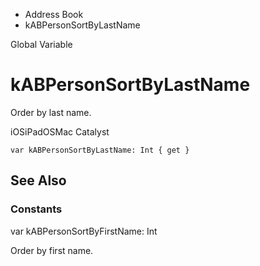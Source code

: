 

- Address Book
-  kABPersonSortByLastName 

Global Variable

# kABPersonSortByLastName

Order by last name.

iOSiPadOSMac Catalyst

``` source
var kABPersonSortByLastName: Int { get }
```

## See Also

### Constants

var kABPersonSortByFirstName: Int

Order by first name.

